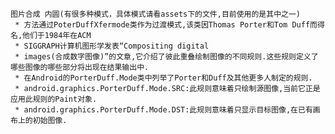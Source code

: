     图片合成 内圆(有很多种模式，具体模式请看assets下的文件,目前使用的是其中之一)
	 * 方法通过PoterDuffXfermode类作为过渡模式,该类因Thomas Porter和Tom Duff而得名,他们于1984年在ACM
	 * SIGGRAPH计算机图形学发表“Compositing digital
	 * images(合成数字图像)”的文章,它介绍了彼此重叠绘制图像的不同规则.这些规则定义了哪些图像的哪些部分将出现在结果输出中.
	 * 在Android的PorterDuff.Mode类中列举了Porter和Duff及其他更多人制定的规则.
	 * android.graphics.PorterDuff.Mode.SRC:此规则意味着只绘制源图像,当前它正是应用此规则的Paint对象.
	 * android.graphics.PorterDuff.Mode.DST:此规则意味着只显示目标图像,在已有画布上的初始图像.
